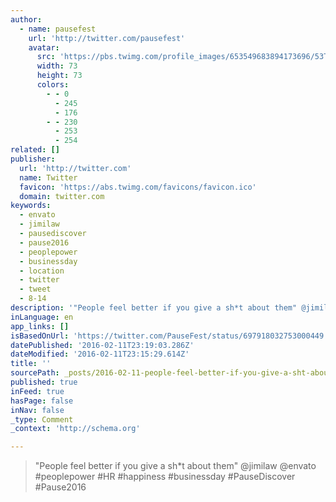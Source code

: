 ```yaml
---
author:
  - name: pausefest
    url: 'http://twitter.com/pausefest'
    avatar:
      src: 'https://pbs.twimg.com/profile_images/653549683894173696/53TncWR4_bigger.jpg'
      width: 73
      height: 73
      colors:
        - - 0
          - 245
          - 176
        - - 230
          - 253
          - 254
related: []
publisher:
  url: 'http://twitter.com'
  name: Twitter
  favicon: 'https://abs.twimg.com/favicons/favicon.ico'
  domain: twitter.com
keywords:
  - envato
  - jimilaw
  - pausediscover
  - pause2016
  - peoplepower
  - businessday
  - location
  - twitter
  - tweet
  - 8-14
description: '"People feel better if you give a sh*t about them" @jimilaw @envato #peoplepower #HR #happiness #businessday #PauseDiscover #Pause2016'
inLanguage: en
app_links: []
isBasedOnUrl: 'https://twitter.com/PauseFest/status/697918032753000449'
datePublished: '2016-02-11T23:19:03.286Z'
dateModified: '2016-02-11T23:15:29.614Z'
title: ''
sourcePath: _posts/2016-02-11-people-feel-better-if-you-give-a-sht-about-them-jimilaw.md
published: true
inFeed: true
hasPage: false
inNav: false
_type: Comment
_context: 'http://schema.org'

---
```

> "People feel better if you give a sh&midast;t about them" &commat;jimilaw &commat;envato &num;peoplepower &num;HR &num;happiness &num;businessday &num;PauseDiscover &num;Pause2016